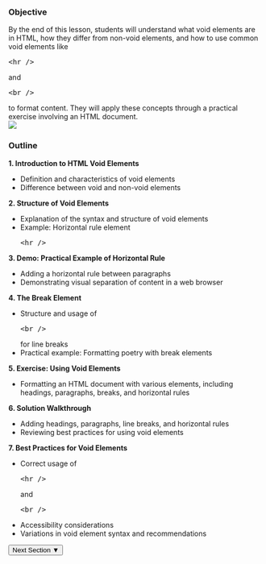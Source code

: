 <section class="overview-yellow">
    <!-- Comment out sections you don't want -->
    <!--<div class="banner-image"><img class="banner-img" src="https://sc-course-materials.s3.us-west-2.amazonaws.com/frontend-course/assets/html/banner-html5.png"></div>-->
    <!-- end banner image -->
    <div class="main-wrapper">
        <!-- Comment out sections you don't want -->
        <!--<div class="lead-content"><img class="leading-image" src="https://sc-course-materials.s3.us-west-2.amazonaws.com/frontend-course/assets/html/html5-logo-trans.png"></div>-->
        <!-- end leading content -->
        <div class="content-lesson"><!-- main section for main content -->
<h3>Objective</h3>
            By the end of this lesson, students will understand what void elements are in HTML, how they differ from non-void elements, and how to use common void elements like <pre class="tag-highlight">&lt;hr /&gt;</pre> and <pre class="tag-highlight">&lt;br /&gt;</pre> to format content. They will apply these concepts through a practical exercise involving an HTML document.
            <!--<p>
            <div class="video-player" id="video-player">
                <video id="lesson-video" controls>
                  <source src="https://sc-course-materials.s3.us-west-2.amazonaws.com/frontend-course/assets/images-global/tyler-service-singing-natl-anthem.mp4" type="video/mp4" />
                  Your browser does not support the video tag.
                </video>
            </div>
            </p>-->
        </div>
        <!-- Comment out sections you don't want -->
        <!--<div class="trail-content"><img class="trailing-image" src="https://sc-course-materials.s3.us-west-2.amazonaws.com/frontend-course/assets/html/html5-logo-trans.png"></div>-->
        <!-- end trailing content -->
    </div>
    <!-- Comment out sections you don't want -->
    <!--<div class="banner-image"><img class="banner-img" src="https://sc-course-materials.s3.us-west-2.amazonaws.com/frontend-course/assets/html/banner-html5.png"></div>-->
    <!-- end bottom banner -->
</section>
<section class="info-blue">
    <!-- Comment out sections you don't want -->
    <!--<div class="banner-image"><img class="banner-img" src="https://sc-course-materials.s3.us-west-2.amazonaws.com/frontend-course/assets/html/banner-html5.png"></div>-->
    <!-- end banner image -->
    <div class="main-wrapper">
        <!-- Comment out sections you don't want -->
        <div class="lead-content"><img class="leading-image" src="https://sc-course-materials.s3.us-west-2.amazonaws.com/frontend-course/assets/html/html5-logo-trans.png"></div>
        <!-- end leading content -->
        <div class="content-lesson">
        <p>
        <h3>Outline</h3>
            <strong>1. Introduction to HTML Void Elements</strong>
            <ul style="list-type: disc">
                <li>Definition and characteristics of void elements</li>
                <li>Difference between void and non-void elements</li>
            </ul>
            <strong>2. Structure of Void Elements</strong>
            <ul style="list-type: disc">
                <li>Explanation of the syntax and structure of void elements</li>
                <li>Example: Horizontal rule element <pre class="tag-highlight">&lt;hr /&gt;</pre></li>
            </ul>
            <strong>3. Demo: Practical Example of Horizontal Rule</strong>
            <ul style="list-type: disc">
                <li>Adding a horizontal rule between paragraphs</li>
                <li>Demonstrating visual separation of content in a web browser</li>
            </ul>
            <strong>4. The Break Element</strong>
            <ul style="list-type: disc">
                <li>Structure and usage of <pre class="tag-highlight">&lt;br /&gt;</pre> for line breaks</li>
                <li>Practical example: Formatting poetry with break elements</li>
            </ul>
            <strong>5. Exercise: Using Void Elements</strong>
            <ul style="list-type: disc">
                <li>Formatting an HTML document with various elements, including headings, paragraphs, breaks, and horizontal rules</li>
            </ul>
            <strong>6. Solution Walkthrough</strong>
            <ul style="list-type: disc">
                <li>Adding headings, paragraphs, line breaks, and horizontal rules</li>
                <li>Reviewing best practices for using void elements</li>
            </ul>
            <strong>7. Best Practices for Void Elements</strong>
            <ul style="list-type: disc">
                <li>Correct usage of <pre class="tag-highlight">&lt;hr /&gt;</pre> and <pre class="tag-highlight">&lt;br /&gt;</pre></li>
                <li>Accessibility considerations</li>
                <li>Variations in void element syntax and recommendations</li>
            </ul>
            </p>
            <button class="next-btn">Next Section ▼</button>
        </div>
        <!-- Comment out sections you don't want -->
        <!--<div class="trail-content"><img class="trailing-image" src="https://sc-course-materials.s3.us-west-2.amazonaws.com/frontend-course/assets/html/html5-logo-trans.png"></div>-->
        <!-- end leading content -->
    </div>
    <!-- Comment out sections you don't want -->
    <!--<div class="banner-image"><img class="banner-img" src="https://sc-course-materials.s3.us-west-2.amazonaws.com/frontend-course/assets/html/banner-html5.png"></div>-->
    <!-- end bottom banner -->
</section>